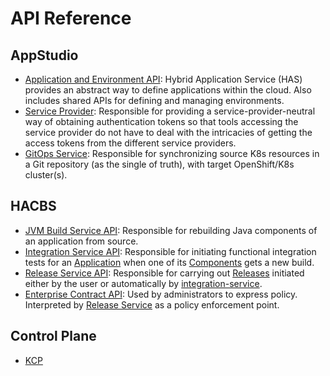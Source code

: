 # API Reference

## AppStudio

- [Application and Environment API](application-environment-api.md): Hybrid Application Service (HAS) provides an abstract way to define applications within the cloud. Also includes shared APIs for defining and managing environments.
- [Service Provider](service-provider.md): Responsible for providing a service-provider-neutral way of obtaining authentication tokens so that tools accessing the service provider do not have to deal with the intricacies of getting the access tokens from the different service providers.
- [GitOps Service](gitops.md): Responsible for synchronizing source K8s resources in a Git repository (as the single of truth), with target OpenShift/K8s cluster(s).

## HACBS

- [JVM Build Service API](jvm-build-service.md): Responsible for rebuilding Java components of an application from source.
- [Integration Service API](integration-service.md): Responsible for initiating functional integration tests for an [Application] when one of its [Components] gets a new build.
- [Release Service API](release-service.md): Responsible for carrying out [Releases] initiated either by the user or automatically by [integration-service](integration-service.md).
- [Enterprise Contract API](enterprise-contract.md): Used by administrators to express policy. Interpreted by [Release Service](release-service.md) as a policy enforcement point.

## Control Plane

- [KCP](kcp.md)

[Application]: application-environment-api.md#application
[Components]: application-environment-api.md#component
[Releases]: release-service.md#release
